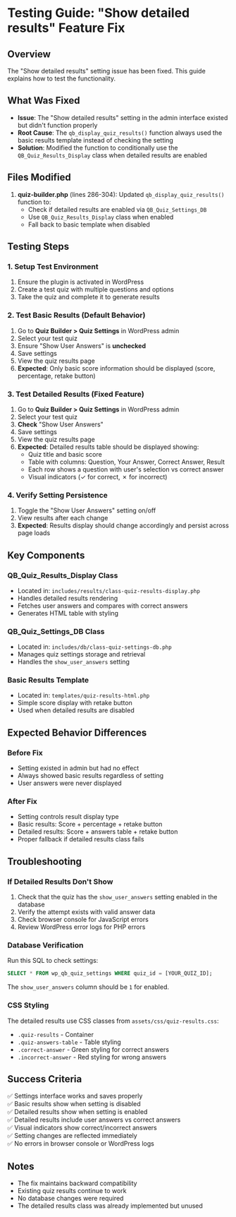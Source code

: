 # Testing Guide: "Show detailed results" Feature Fix

## Overview
The "Show detailed results" setting issue has been fixed. This guide explains how to test the functionality.

## What Was Fixed
- **Issue**: The "Show detailed results" setting in the admin interface existed but didn't function properly
- **Root Cause**: The `qb_display_quiz_results()` function always used the basic results template instead of checking the setting
- **Solution**: Modified the function to conditionally use the `QB_Quiz_Results_Display` class when detailed results are enabled

## Files Modified
1. **quiz-builder.php** (lines 286-304): Updated `qb_display_quiz_results()` function to:
   - Check if detailed results are enabled via `QB_Quiz_Settings_DB`
   - Use `QB_Quiz_Results_Display` class when enabled
   - Fall back to basic template when disabled

## Testing Steps

### 1. Setup Test Environment
1. Ensure the plugin is activated in WordPress
2. Create a test quiz with multiple questions and options
3. Take the quiz and complete it to generate results

### 2. Test Basic Results (Default Behavior)
1. Go to **Quiz Builder > Quiz Settings** in WordPress admin
2. Select your test quiz
3. Ensure "Show User Answers" is **unchecked**
4. Save settings
5. View the quiz results page
6. **Expected**: Only basic score information should be displayed (score, percentage, retake button)

### 3. Test Detailed Results (Fixed Feature)
1. Go to **Quiz Builder > Quiz Settings** in WordPress admin
2. Select your test quiz
3. **Check** "Show User Answers"
4. Save settings
5. View the quiz results page
6. **Expected**: Detailed results table should be displayed showing:
   - Quiz title and basic score
   - Table with columns: Question, Your Answer, Correct Answer, Result
   - Each row shows a question with user's selection vs correct answer
   - Visual indicators (✓ for correct, ✗ for incorrect)

### 4. Verify Setting Persistence
1. Toggle the "Show User Answers" setting on/off
2. View results after each change
3. **Expected**: Results display should change accordingly and persist across page loads

## Key Components

### QB_Quiz_Results_Display Class
- Located in: `includes/results/class-quiz-results-display.php`
- Handles detailed results rendering
- Fetches user answers and compares with correct answers
- Generates HTML table with styling

### QB_Quiz_Settings_DB Class
- Located in: `includes/db/class-quiz-settings-db.php`
- Manages quiz settings storage and retrieval
- Handles the `show_user_answers` setting

### Basic Results Template
- Located in: `templates/quiz-results-html.php`
- Simple score display with retake button
- Used when detailed results are disabled

## Expected Behavior Differences

### Before Fix
- Setting existed in admin but had no effect
- Always showed basic results regardless of setting
- User answers were never displayed

### After Fix
- Setting controls result display type
- Basic results: Score + percentage + retake button
- Detailed results: Score + answers table + retake button
- Proper fallback if detailed results class fails

## Troubleshooting

### If Detailed Results Don't Show
1. Check that the quiz has the `show_user_answers` setting enabled in the database
2. Verify the attempt exists with valid answer data
3. Check browser console for JavaScript errors
4. Review WordPress error logs for PHP errors

### Database Verification
Run this SQL to check settings:
```sql
SELECT * FROM wp_qb_quiz_settings WHERE quiz_id = [YOUR_QUIZ_ID];
```
The `show_user_answers` column should be `1` for enabled.

### CSS Styling
The detailed results use CSS classes from `assets/css/quiz-results.css`:
- `.quiz-results` - Container
- `.quiz-answers-table` - Table styling
- `.correct-answer` - Green styling for correct answers
- `.incorrect-answer` - Red styling for wrong answers

## Success Criteria
✅ Settings interface works and saves properly  
✅ Basic results show when setting is disabled  
✅ Detailed results show when setting is enabled  
✅ Detailed results include user answers vs correct answers  
✅ Visual indicators show correct/incorrect answers  
✅ Setting changes are reflected immediately  
✅ No errors in browser console or WordPress logs  

## Notes
- The fix maintains backward compatibility
- Existing quiz results continue to work
- No database changes were required
- The detailed results class was already implemented but unused
